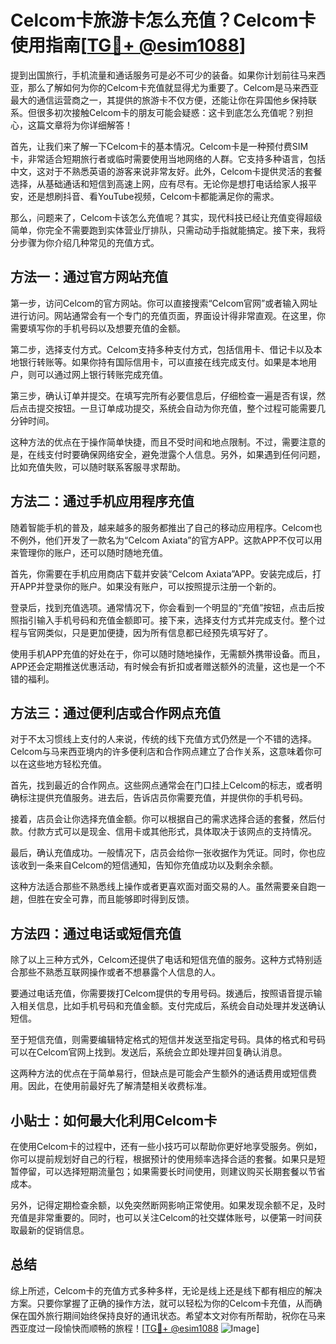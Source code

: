 # Celcom卡旅游卡怎么充值？Celcom卡使用指南[[TG💪+ @esim1088](https://t.me/s/esim1088)]

提到出国旅行，手机流量和通话服务可是必不可少的装备。如果你计划前往马来西亚，那么了解如何为你的Celcom卡充值就显得尤为重要了。Celcom是马来西亚最大的通信运营商之一，其提供的旅游卡不仅方便，还能让你在异国他乡保持联系。但很多初次接触Celcom卡的朋友可能会疑惑：这卡到底怎么充值呢？别担心，这篇文章将为你详细解答！

首先，让我们来了解一下Celcom卡的基本情况。Celcom卡是一种预付费SIM卡，非常适合短期旅行者或临时需要使用当地网络的人群。它支持多种语言，包括中文，这对于不熟悉英语的游客来说非常友好。此外，Celcom卡提供灵活的套餐选择，从基础通话和短信到高速上网，应有尽有。无论你是想打电话给家人报平安，还是想刷抖音、看YouTube视频，Celcom卡都能满足你的需求。

那么，问题来了，Celcom卡该怎么充值呢？其实，现代科技已经让充值变得超级简单，你完全不需要跑到实体营业厅排队，只需动动手指就能搞定。接下来，我将分步骤为你介绍几种常见的充值方式。

## 方法一：通过官方网站充值

第一步，访问Celcom的官方网站。你可以直接搜索“Celcom官网”或者输入网址进行访问。网站通常会有一个专门的充值页面，界面设计得非常直观。在这里，你需要填写你的手机号码以及想要充值的金额。

第二步，选择支付方式。Celcom支持多种支付方式，包括信用卡、借记卡以及本地银行转账等。如果你持有国际信用卡，可以直接在线完成支付。如果是本地用户，则可以通过网上银行转账完成充值。

第三步，确认订单并提交。在填写完所有必要信息后，仔细检查一遍是否有误，然后点击提交按钮。一旦订单成功提交，系统会自动为你充值，整个过程可能需要几分钟时间。

这种方法的优点在于操作简单快捷，而且不受时间和地点限制。不过，需要注意的是，在线支付时要确保网络安全，避免泄露个人信息。另外，如果遇到任何问题，比如充值失败，可以随时联系客服寻求帮助。

## 方法二：通过手机应用程序充值

随着智能手机的普及，越来越多的服务都推出了自己的移动应用程序。Celcom也不例外，他们开发了一款名为“Celcom Axiata”的官方APP。这款APP不仅可以用来管理你的账户，还可以随时随地充值。

首先，你需要在手机应用商店下载并安装“Celcom Axiata”APP。安装完成后，打开APP并登录你的账户。如果没有账户，可以按照提示注册一个新的。

登录后，找到充值选项。通常情况下，你会看到一个明显的“充值”按钮，点击后按照指引输入手机号码和充值金额即可。接下来，选择支付方式并完成支付。整个过程与官网类似，只是更加便捷，因为所有信息都已经预先填写好了。

使用手机APP充值的好处在于，你可以随时随地操作，无需额外携带设备。而且，APP还会定期推送优惠活动，有时候会有折扣或者赠送额外的流量，这也是一个不错的福利。

## 方法三：通过便利店或合作网点充值

对于不太习惯线上支付的人来说，传统的线下充值方式仍然是一个不错的选择。Celcom与马来西亚境内的许多便利店和合作网点建立了合作关系，这意味着你可以在这些地方轻松充值。

首先，找到最近的合作网点。这些网点通常会在门口挂上Celcom的标志，或者明确标注提供充值服务。进去后，告诉店员你需要充值，并提供你的手机号码。

接着，店员会让你选择充值金额。你可以根据自己的需求选择合适的套餐，然后付款。付款方式可以是现金、信用卡或其他形式，具体取决于该网点的支持情况。

最后，确认充值成功。一般情况下，店员会给你一张收据作为凭证。同时，你也应该收到一条来自Celcom的短信通知，告知你充值成功以及剩余余额。

这种方法适合那些不熟悉线上操作或者更喜欢面对面交易的人。虽然需要亲自跑一趟，但胜在安全可靠，而且能够即时得到反馈。

## 方法四：通过电话或短信充值

除了以上三种方式外，Celcom还提供了电话和短信充值的服务。这种方式特别适合那些不熟悉互联网操作或者不想暴露个人信息的人。

要通过电话充值，你需要拨打Celcom提供的专用号码。拨通后，按照语音提示输入相关信息，比如手机号码和充值金额。支付完成后，系统会自动处理并发送确认短信。

至于短信充值，则需要编辑特定格式的短信并发送至指定号码。具体的格式和号码可以在Celcom官网上找到。发送后，系统会立即处理并回复确认消息。

这两种方法的优点在于简单易行，但缺点是可能会产生额外的通话费用或短信费用。因此，在使用前最好先了解清楚相关收费标准。

## 小贴士：如何最大化利用Celcom卡

在使用Celcom卡的过程中，还有一些小技巧可以帮助你更好地享受服务。例如，你可以提前规划好自己的行程，根据预计的使用频率选择合适的套餐。如果只是短暂停留，可以选择短期流量包；如果需要长时间使用，则建议购买长期套餐以节省成本。

另外，记得定期检查余额，以免突然断网影响正常使用。如果发现余额不足，及时充值是非常重要的。同时，也可以关注Celcom的社交媒体账号，以便第一时间获取最新的促销信息。

## 总结

综上所述，Celcom卡的充值方式多种多样，无论是线上还是线下都有相应的解决方案。只要你掌握了正确的操作方法，就可以轻松为你的Celcom卡充值，从而确保在国外旅行期间始终保持良好的通讯状态。希望本文对你有所帮助，祝你在马来西亚度过一段愉快而顺畅的旅程！[[TG💪+ @esim1088](https://t.me/s/esim1088) ![Image](https://i.postimg.cc/4NQfJmqS/Snipaste-2025-05-13-00-14-12.png)]